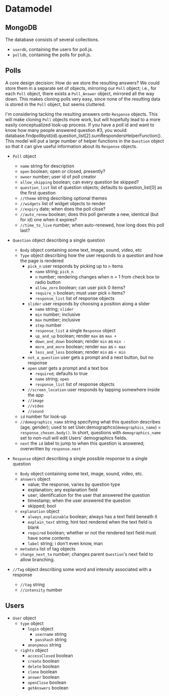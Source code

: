 Datamodel
=========

MongoDB
---------
The database consists of several collections.

* `userdb`, containing the users for poll.js.
* `polldb`, containing the polls for poll.js.


Polls
---------

A core design decision: How do we store the resulting answers? We could store them in a separate set of objects, mirroring our `Poll` object; i.e., for each `Poll` object, there exists a `Poll_Answer` object, mirrored all the way down. This makes cloning polls very easy, since none of the resulting data is stored in the `Poll` object, but seems cluttered.

I'm considering tacking the resulting answers onto `Response` objects. This will make cloning `Poll` objects more work, but will hopefully lead to a more easily conceptualized look-up process. If you have a poll id and want to know how many people answered question #3, you would: database.findpollbyid(id).question_list[2].sumRespondersHelperFunction(). This model will put a large number of helper functions in the `Question` object so that it can give useful information about its `Response` objects.

* `Poll` object
	* `name` string for description
	* `open` boolean; open or closed, presently?
	* `owner` number; user id of poll creator
	* `allow_skipping` boolean; can every question be skipped?
	* `question_list` list of question objects; defaults to question_list[0] as the first question
	* `//theme` string describing optional themes
	* `//widgets` list of widget objects to render
	* `//expiry` date; when does the poll close?
	* `//auto_renew` boolean; does this poll generate a new, identical (but for id) one when it expires?
	* `//time_to_live` number; when auto-renewed, how long does this poll last?

* `Question` object describing a single question
	* `Body` object containing some text, image, sound, video, etc
	* `Type` object describing how the user responds to a question and how the page is rendered
		* `pick_n` user responds by picking up to `n` items
			* `name` string; `pick_n`
			* `n` number; rendering changes when n = 1 from check box to radio button
			* `allow_zero` boolean; can user pick 0 items?
			* `require_n` boolean; must user pick `n` items?
			* `response_list` list of response objects
		* `slider` user responds by choosing a position along a slider
			* `name` string; `slider`
			* `min` number; inclusive
			* `max` number; inclusive
			* `step` number
			* `response_list` a single `Response` object
			* `up_and_up` boolean; render `max` as `max +`
			* `down_and_down` boolean; render `min` as `min -`
			* `more_and_more` boolean; render `max` as `> max`
			* `less_and_less` boolean; render `min` as `< min`
		* `not_a_question` user gets a prompt and a next button, but no response
		* `open` user gets a prompt and a text box
			* `required`; defaults to true
			* `name` string; `open`
			* `response_list` list of response objects
		* `//screen_location` user responds by tapping somewhere inside the app
		* `//image`
		* `//video`
		* `//sound`
	* `id` number for look-up
	* `//demographics_name` string specifying what this question describes (age, gender); used to set User.demographcs(`demographics_name`) = `response_chosen.body()`. In short, questions with `demographics_name` set to non-null will edit Users' demographics fields. 
	* `next` the `id` label to jump to when this question is answered; overwritten by `response.next`

* `Response` object describing a single possible response to a single question
	* `Body` object containing some text, image, sound, video, etc.
	* `answers` object
		* value; the response, varies by question type
		* explanation; any explanation field
		* user; identification for the user that answered the question
		* timestamp; when the user answered the question
		* skipped; bool
	* `explanation` object
		* `always_explainable` boolean; always has a text field beneath it
		* `explain_text` string; hint text rendered when the text field is blank
		* `required` boolean; whether or not the rendered text field must have some contents
		* `label` string; i don't even know, man
	* `metadata` list of tag objects
	* `change_next_to` number; changes parent `Question`'s next field to allow branching.

* `//Tag` object describing some word and intensity associated with a response
	* `//tag` string
	* `//intensity` number

Users
------
* `User` object
	* `type` object
		* `login` object
			* `username` string
			* `passhash` string
		* `anonymous` string
	* `rights` object
		* `accessClosed` boolean
		* `create` boolean
		* `delete` boolean
		* `clone` boolean
		* `answer` boolean
		* `openClose` boolean
		* `getAnswers` boolean
